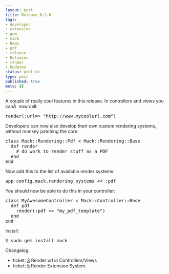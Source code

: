 ```yaml
---
layout: post
title: Release 0.2.0
tags:
- developer
- extension
- gem
- mack
- News
- pdf
- release
- Releases
- render
- Updates
status: publish
type: post
published: true
meta: {}
---
```

A couple of really cool features in this release. In controllers and views you canÂ  now call:
<pre>render(:url=&gt; "http://www.mycoolurl.com")</pre>
Developers can now also develop their own custom rendering systems, without monkey patching the core:
<pre>class Mack::Rendering::Pdf &lt; Mack::Rendering::Base
  def render
    # do work to render stuff as a PDF
  end
end</pre>
Now add this to the list of available render systems:
<pre>app_config.mack.rendering_systems &lt;&lt; :pdf</pre>
You should now be able to do this in your controller:
<pre>class MyAwesomeController &lt; Mack::Controller::Base
  def pdf
    render(:pdf =&gt; "my_pdf_template")
  end
end</pre>
Install:
<pre>$ sudo gem install mack</pre>
Changelog:
<ul>
	<li>ticket: <a href="http://trac.mackframework.com/ticket/3" target="_blank">3</a> Render url in Controllers/Views</li>
	<li>ticket: <a href="http://trac.mackframework.com/ticket/5" target="_blank">5</a> Render Extension System.</li>
</ul>
